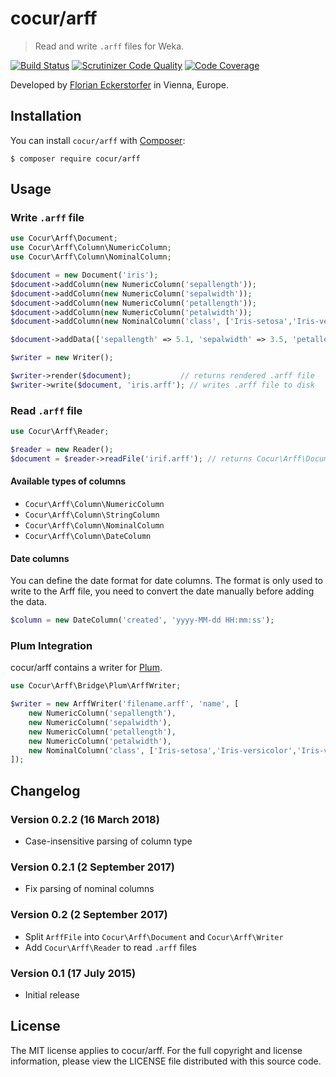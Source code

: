 cocur/arff
==========

> Read and write `.arff` files for Weka.

[![Build Status](https://travis-ci.org/cocur/arff.svg?branch=master)](https://travis-ci.org/cocur/arff)
[![Scrutinizer Code Quality](https://scrutinizer-ci.com/g/cocur/arff/badges/quality-score.png?b=master)](https://scrutinizer-ci.com/g/cocur/arff/?branch=master)
[![Code Coverage](https://scrutinizer-ci.com/g/cocur/arff/badges/coverage.png?b=master)](https://scrutinizer-ci.com/g/cocur/arff/?branch=master)

Developed by [Florian Eckerstorfer](https://florian.ec) in Vienna, Europe.

Installation
------------

You can install `cocur/arff` with [Composer](http://getcomposer.org):

```shell
$ composer require cocur/arff
```

Usage
-----

### Write `.arff` file

```php
use Cocur\Arff\Document;
use Cocur\Arff\Column\NumericColumn;
use Cocur\Arff\Column\NominalColumn;

$document = new Document('iris');
$document->addColumn(new NumericColumn('sepallength'));
$document->addColumn(new NumericColumn('sepalwidth'));
$document->addColumn(new NumericColumn('petallength'));
$document->addColumn(new NumericColumn('petalwidth'));
$document->addColumn(new NominalColumn('class', ['Iris-setosa','Iris-versicolor','Iris-virginica']));

$document->addData(['sepallength' => 5.1, 'sepalwidth' => 3.5, 'petallength' => 1.4, 'petalwidth' => 0.2, 'class' => 'Iris-setosa']);

$writer = new Writer();

$writer->render($document);           // returns rendered .arff file
$writer->write($document, 'iris.arff'); // writes .arff file to disk
```

### Read `.arff` file

```php
use Cocur\Arff\Reader;

$reader = new Reader();
$document = $reader->readFile('irif.arff'); // returns Cocur\Arff\Document
```

#### Available types of columns

- `Cocur\Arff\Column\NumericColumn`
- `Cocur\Arff\Column\StringColumn`
- `Cocur\Arff\Column\NominalColumn`
- `Cocur\Arff\Column\DateColumn`

#### Date columns

You can define the date format for date columns. The format is only used to write to the Arff file, you need to
convert the date manually before adding the data.

```php
$column = new DateColumn('created', 'yyyy-MM-dd HH:mm:ss');
```

### Plum Integration

cocur/arff contains a writer for [Plum](https://github.com/plumphp/plum).

```php
use Cocur\Arff\Bridge\Plum\ArffWriter;

$writer = new ArffWriter('filename.arff', 'name', [
    new NumericColumn('sepallength'),
    new NumericColumn('sepalwidth'),
    new NumericColumn('petallength'),
    new NumericColumn('petalwidth'),
    new NominalColumn('class', ['Iris-setosa','Iris-versicolor','Iris-virginica']),
]);
```

Changelog
---------

### Version 0.2.2 (16 March 2018)

- Case-insensitive parsing of column type

### Version 0.2.1 (2 September 2017)

- Fix parsing of nominal columns

### Version 0.2 (2 September 2017)

- Split `ArffFile` into `Cocur\Arff\Document` and `Cocur\Arff\Writer`
- Add `Cocur\Arff\Reader` to read `.arff` files

### Version 0.1 (17 July 2015)

- Initial release


License
--------

The MIT license applies to cocur/arff. For the full copyright and license information, please view the LICENSE file
distributed with this source code.

